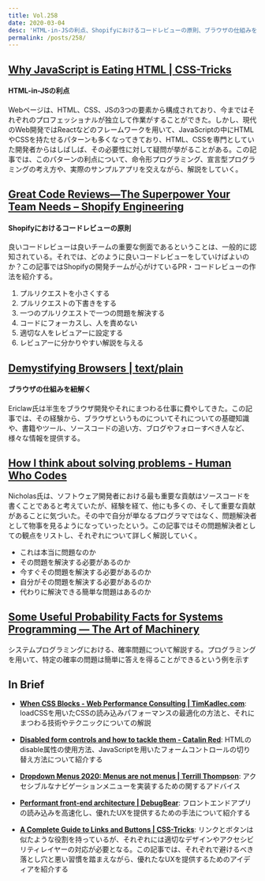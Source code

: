 ```yaml
---
title: Vol.258
date: 2020-03-04
desc: 'HTML-in-JSの利点、Shopifyにおけるコードレビューの原則、ブラウザの仕組みを紐解く、ほか計10リンク'
permalink: /posts/258/
---
```


## [Why JavaScript is Eating HTML | CSS-Tricks](https://css-tricks.com/why-javascript-is-eating-html/)
#### HTML-in-JSの利点
Webページは、HTML、CSS、JSの3つの要素から構成されており、今まではそれぞれのプロフェッショナルが独立して作業がすることができた。しかし、現代のWeb開発ではReactなどのフレームワークを用いて、JavaScriptの中にHTMLやCSSを持たせるパターンも多くなってきており、HTML、CSSを専門としていた開発者からはしばしば、その必要性に対して疑問が挙がることがある。この記事では、このパターンの利点について、命令形プログラミング、宣言型プログラミングの考え方や、実際のサンプルアプリを交えながら、解説をしていく。


## [Great Code Reviews—The Superpower Your Team Needs – Shopify Engineering](https://engineering.shopify.com/blogs/engineering/great-code-reviews)
#### Shopifyにおけるコードレビューの原則
良いコードレビューは良いチームの重要な側面であるということは、一般的に認知されている。それでは、どのように良いコードレビューをしていけばよいのか？この記事ではShopifyの開発チームが心がけているPR・コードレビューの作法を紹介する。
1. プルリクエストを小さくする
2. プルリクエストの下書きをする
3. 一つのプルリクエストで一つの問題を解決する
4. コードにフォーカスし、人を責めない
5. 適切な人をレビュアーに設定する
6. レビュアーに分かりやすい解説を与える

## [Demystifying Browsers | text/plain](https://textslashplain.com/2020/02/09/demystifying-browsers/)
#### ブラウザの仕組みを紐解く
Ericlaw氏は半生をブラウザ開発やそれにまつわる仕事に費やしてきた。この記事では、その経験から、ブラウザというものについてそれについての基礎知識や、書籍やツール、ソースコードの追い方、ブログやフォローすべき人など、様々な情報を提供する。

## [How I think about solving problems - Human Who Codes](https://humanwhocodes.com/blog/2020/02/how-i-think-about-solving-problems/)
Nicholas氏は、ソフトウェア開発者における最も重要な貢献はソースコードを書くことであると考えていたが、経験を経て、他にも多くの、そして重要な貢献があることに気づいた。その中で自分が単なるプログラマではなく、問題解決者として物事を見るようになっていったという。この記事ではその問題解決者としての観点をリストし、それぞれについて詳しく解説していく。

- これは本当に問題なのか
- その問題を解決する必要があるのか
- 今すぐその問題を解決する必要があるのか
- 自分がその問題を解決する必要があるのか
- 代わりに解決できる簡単な問題はあるのか

## [Some Useful Probability Facts for Systems Programming — The Art of Machinery](https://theartofmachinery.com/2020/01/27/systems_programming_probability.html)
システムプログラミングにおける、確率問題について解説する。プログラミングを用いて、特定の確率の問題は簡単に答えを得ることができるという例を示す

## In Brief

- **[When CSS Blocks - Web Performance Consulting | TimKadlec.com](https://timkadlec.com/remembers/2020-02-13-when-css-blocks/)**: loadCSSを用いたCSSの読み込みパフォーマンスの最適化の方法と、それにまつわる技術やテクニックについての解説

- **[Disabled form controls and how to tackle them - Catalin Red](https://catalin.red/disabled-form-controls/)**: HTMLのdisable属性の使用方法、JavaScriptを用いたフォームコントロールの切り替え方法について紹介する

- **[Dropdown Menus 2020: Menus are not menus | Terrill Thompson](http://terrillthompson.com/1226)**: アクセシブルなナビゲーションメニューを実装するための関するアドバイス

- **[Performant front-end architecture | DebugBear](https://www.debugbear.com/blog/performant-front-end-architecture)**: フロントエンドアプリの読み込みを高速化し、優れたUXを提供するための手法について紹介する

- **[A Complete Guide to Links and Buttons | CSS-Tricks](https://css-tricks.com/a-complete-guide-to-links-and-buttons/)**: リンクとボタンは似たような役割を持っているが、それぞれには適切なデザインやアクセシビリティレイヤーの対応が必要となる。この記事では、それぞれで避けるべき落とし穴と悪い習慣を踏まえながら、優れたなUXを提供するためのアイディアを紹介する
